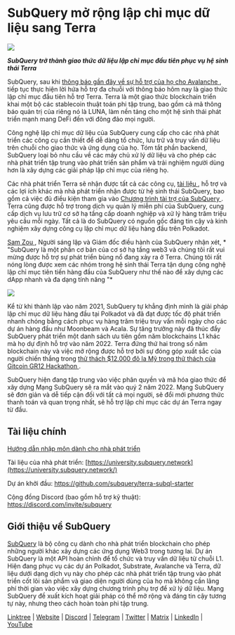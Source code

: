 # SubQuery mở rộng lập chỉ mục dữ liệu sang Terra

![](https://miro.medium.com/max/1400/0*RawNxwXFINt3r2th)

***SubQuery trở thành giao thức dữ liệu lập chỉ mục đầu tiên phục vụ hệ sinh thái Terra***

SubQuery, sau khi [ thông báo gần đây về sự hỗ trợ của họ cho Avalanche ](https://subquery.medium.com/subquery-expands-its-data-indexing-solution-to-support-avalanche-53449b6ebc7b), tiếp tục thực hiện lời hứa hỗ trợ đa chuỗi với thông báo hôm nay là giao thức lập chỉ mục đầu tiên hỗ trợ Terra. Terra là một giao thức blockchain triển khai một bộ các stablecoin thuật toán phi tập trung, bao gồm cả mã thông báo quản trị của riêng nó là LUNA, làm nền tảng cho một hệ sinh thái phát triển mạnh mang DeFi đến với đông đảo mọi người.

Công nghệ lập chỉ mục dữ liệu của SubQuery cung cấp cho các nhà phát triển các công cụ cần thiết để dễ dàng tổ chức, lưu trữ và truy vấn dữ liệu trên chuỗi cho giao thức và ứng dụng của họ. Tóm tắt phần backend, SubQuery loại bỏ nhu cầu về các máy chủ xử lý dữ liệu và cho phép các nhà phát triển tập trung vào phát triển sản phẩm và trải nghiệm người dùng hơn là xây dựng các giải pháp lập chỉ mục của riêng họ.

Các nhà phát triển Terra sẽ nhận được tất cả các công cụ, [ tài liệu ](https://doc.subquery.network/), hỗ trợ và các lợi ích khác mà nhà phát triển nhận được từ hệ sinh thái SubQuery, bao gồm cả việc đủ điều kiện tham gia vào [ Chương trình tài trợ của SubQuery ](https://subquery.network/grants). Terra cũng được hỗ trợ trong dịch vụ quản lý miễn phí của SubQuery, cung cấp dịch vụ lưu trữ cơ sở hạ tầng cấp doanh nghiệp và xử lý hàng trăm triệu yêu cầu mỗi ngày. Tất cả là do SubQuery có nguồn gốc đáng tin cậy và kinh nghiệm xây dựng công cụ lập chỉ mục dữ liệu hàng đầu trên Polkadot.

[ Sam Zou ](https://twitter.com/zoujialiu), Người sáng lập và Giám đốc điều hành của SubQuery nhận xét, * "SubQuery là một phần cơ bản của cơ sở hạ tầng web3 và chúng tôi rất vui mừng được hỗ trợ sự phát triển bùng nổ đang xảy ra ở Terra. Chúng tôi rất nóng lòng được xem các nhóm trong hệ sinh thái Terra tận dụng công nghệ lập chỉ mục tiên tiến hàng đầu của SubQuery như thế nào để xây dựng các dApp nhanh và đa dạng tính năng "*

![](https://miro.medium.com/max/1400/0*DEsRCNOk0NL15vZU)

Kể từ khi thành lập vào năm 2021, SubQuery tự khẳng định mình là giải pháp lập chỉ mục dữ liệu hàng đầu tại Polkadot và đã đạt được tốc độ phát triển nhanh chóng bằng cách phục vụ hàng trăm triệu truy vấn mỗi ngày cho các dự án hàng đầu như Moonbeam và Acala. Sự tăng trưởng này đã thúc đẩy SubQuery phát triển một danh sách ưu tiên gồm năm blockchains L1 khác mà họ dự định hỗ trợ vào năm 2022. Terra đứng thứ hai trong số năm blockchain này và việc mở rộng được hỗ trợ bởi sự đóng góp xuất sắc của người chiến thắng trong [ thử thách $12.000 đô la Mỹ trong thử thách của Gitcoin GR12 Hackathon ](https://medium.com/@subquery/subquery-celebrates-winners-of-gitcoin-gr-12-hackathon-7486afaeab29).

SubQuery hiện đang tập trung vào việc phân quyền và mã hóa giao thức để xây dựng Mạng SubQuery sẽ ra mắt vào quý 2 năm 2022. Mạng SubQuery sẽ đơn giản và dễ tiếp cận đối với tất cả mọi người, sẽ đổi mới phương thức thanh toán và quan trọng nhất, sẽ hỗ trợ lập chỉ mục các dự án Terra ngay từ đầu.

## Tài liệu chính

[Hướng dẫn nhập môn dành cho nhà phát triển](./20220510-terra-developer-guide.md)

Tài liệu của nhà phát triển: [https://university.subquery.network](https://university.subquery.network/)

Dự án khởi đầu: https://github.com/subquery/terra-subql-starter

Cộng đồng Discord (bao gồm hỗ trợ kỹ thuật): https://discord.com/invite/subquery

## Giới thiệu về SubQuery

[SubQuery](https://subquery.network/) là bộ công cụ dành cho nhà phát triển blockchain cho phép những người khác xây dựng các ứng dụng Web3 trong tương lai. Dự án SubQuery là một API hoàn chỉnh để tổ chức và truy vấn dữ liệu từ chuỗi L1. Hiện đang phục vụ các dự án Polkadot, Substrate, Avalanche và Terra, dữ liệu dưới dạng dịch vụ này cho phép các nhà phát triển tập trung vào phát triển cốt lõi sản phẩm và giao diện người dùng của họ mà không cần lãng phí thời gian vào việc xây dựng chương trình phụ trợ để xử lý dữ liệu. Mạng SubQuery đề xuất kích hoạt giải pháp có thể mở rộng và đáng tin cậy tương tự này, nhưng theo cách hoàn toàn phi tập trung.

​​[Linktree](https://linktr.ee/subquerynetwork) | [Website](https://subquery.network/) | [Discord](https://discord.com/invite/78zg8aBSMG) | [Telegram](https://t.me/subquerynetwork) | [Twitter](https://twitter.com/subquerynetwork) | [Matrix](https://matrix.to/#/#subquery:matrix.org) | [LinkedIn](https://www.linkedin.com/company/subquery) | [YouTube](https://www.youtube.com/channel/UCi1a6NUUjegcLHDFLr7CqLw)
